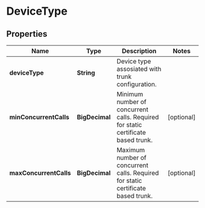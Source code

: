 <!--  Copyright 2025 Cisco Systems Inc.

Permission is hereby granted, free of charge, to any person obtaining a copy
of this software and associated documentation files (the "Software"), to deal
in the Software without restriction, including without limitation the rights
to use, copy, modify, merge, publish, distribute, sublicense, and/or sell
copies of the Software, and to permit persons to whom the Software is
furnished to do so, subject to the following conditions:

The above copyright notice and this permission notice shall be included in
all copies or substantial portions of the Software.

THE SOFTWARE IS PROVIDED "AS IS", WITHOUT WARRANTY OF ANY KIND, EXPRESS OR
IMPLIED, INCLUDING BUT NOT LIMITED TO THE WARRANTIES OF MERCHANTABILITY,
FITNESS FOR A PARTICULAR PURPOSE AND NONINFRINGEMENT. IN NO EVENT SHALL THE
AUTHORS OR COPYRIGHT HOLDERS BE LIABLE FOR ANY CLAIM, DAMAGES OR OTHER
LIABILITY, WHETHER IN AN ACTION OF CONTRACT, TORT OR OTHERWISE, ARISING FROM,
OUT OF OR IN CONNECTION WITH THE SOFTWARE OR THE USE OR OTHER DEALINGS IN
THE SOFTWARE.-->


# DeviceType


## Properties

| Name | Type | Description | Notes |
|------------ | ------------- | ------------- | -------------|
|**deviceType** | **String** | Device type assosiated with trunk configuration. |  |
|**minConcurrentCalls** | **BigDecimal** | Minimum number of concurrent calls. Required for static certificate based trunk. |  [optional] |
|**maxConcurrentCalls** | **BigDecimal** | Maximum number of concurrent calls. Required for static certificate based trunk. |  [optional] |



